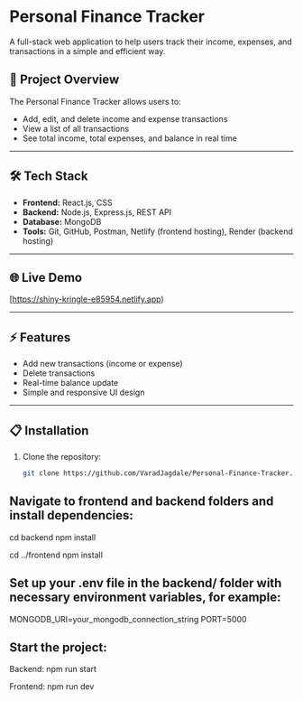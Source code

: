 # Personal Finance Tracker

A full-stack web application to help users track their income, expenses, and transactions in a simple and efficient way.

## 🚀 Project Overview
The Personal Finance Tracker allows users to:
- Add, edit, and delete income and expense transactions
- View a list of all transactions
- See total income, total expenses, and balance in real time

---

## 🛠️ Tech Stack
- **Frontend:** React.js, CSS
- **Backend:** Node.js, Express.js, REST API
- **Database:** MongoDB
- **Tools:** Git, GitHub, Postman, Netlify (frontend hosting), Render (backend hosting)

---

## 🌐 Live Demo
[https://shiny-kringle-e85954.netlify.app)

---

## ⚡ Features
- Add new transactions (income or expense)
- Delete transactions
- Real-time balance update
- Simple and responsive UI design

---

## 📋 Installation

1. Clone the repository:
   ```bash
   git clone https://github.com/VaradJagdale/Personal-Finance-Tracker.git

## Navigate to frontend and backend folders and install dependencies:

cd backend
npm install

cd ../frontend
npm install

## Set up your .env file in the backend/ folder with necessary environment variables, for example:

MONGODB_URI=your_mongodb_connection_string
PORT=5000

## Start the project:

Backend:
npm run start

Frontend:
npm run dev


